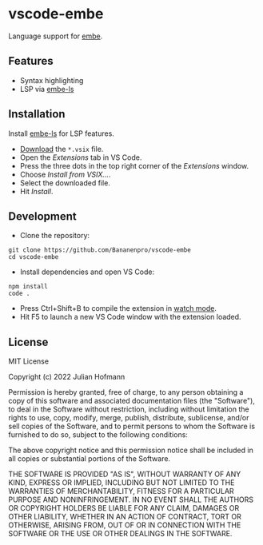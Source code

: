 # vscode-embe

Language support for [embe](https://github.com/Bananenpro/embe).

## Features

- Syntax highlighting
- LSP via [embe-ls](https://github.com/Bananenpro/embe-ls)

## Installation

Install [embe-ls](https://github.com/Bananenpro/embe-ls#installation) for LSP features.

- [Download](https://github.com/Bananenpro/vscode-embe/releases/latest) the `*.vsix` file.
- Open the _Extensions_ tab in VS Code.
- Press the three dots in the top right corner of the _Extensions_ window.
- Choose _Install from VSIX…_.
- Select the downloaded file.
- Hit _Install_.

## Development

- Clone the repository:
```
git clone https://github.com/Bananenpro/vscode-embe
cd vscode-embe
```

- Install dependencies and open VS Code:
```
npm install
code .
```

- Press Ctrl+Shift+B to compile the extension in [watch mode](https://code.visualstudio.com/docs/editor/tasks#:~:text=The%20first%20entry%20executes,the%20HelloWorld.js%20file.).
- Hit F5 to launch a new VS Code window with the extension loaded.

## License

MIT License

Copyright (c) 2022 Julian Hofmann

Permission is hereby granted, free of charge, to any person obtaining a copy
of this software and associated documentation files (the "Software"), to deal
in the Software without restriction, including without limitation the rights
to use, copy, modify, merge, publish, distribute, sublicense, and/or sell
copies of the Software, and to permit persons to whom the Software is
furnished to do so, subject to the following conditions:

The above copyright notice and this permission notice shall be included in all
copies or substantial portions of the Software.

THE SOFTWARE IS PROVIDED "AS IS", WITHOUT WARRANTY OF ANY KIND, EXPRESS OR
IMPLIED, INCLUDING BUT NOT LIMITED TO THE WARRANTIES OF MERCHANTABILITY,
FITNESS FOR A PARTICULAR PURPOSE AND NONINFRINGEMENT. IN NO EVENT SHALL THE
AUTHORS OR COPYRIGHT HOLDERS BE LIABLE FOR ANY CLAIM, DAMAGES OR OTHER
LIABILITY, WHETHER IN AN ACTION OF CONTRACT, TORT OR OTHERWISE, ARISING FROM,
OUT OF OR IN CONNECTION WITH THE SOFTWARE OR THE USE OR OTHER DEALINGS IN THE
SOFTWARE.

